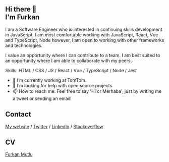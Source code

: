 ## Hi there 👋 <br> I'm Furkan
I am a Software Engineer who is interested in continuing skills development in JavaScript.
I am most comfortable working with JavaScript, React, Vue and TypeScript, Node however, I am open to working with other frameworks and technologies.

I value an opportunity where I can contribute to a team. I am best suited to an opportunity where I am able to collaborate with my peers.

Skills: HTML / CSS / JS / React / Vue / TypeScript / Node / Jest

- 🔭 I’m currently working at TomTom.
- 🤔 I’m looking for help with open source projects 
- 📫 How to reach me: Feel free to say 'Hi or Merhaba', just by writing me a tweet or sending an email!

## Contact

[My website](https://furkanmutlu.com/) / [Twitter](https://twitter.com/furkanmutluu) / [LinkedIn](https://www.linkedin.com/in/furkan-mutlu/) / [Stackoverflow](https://stackoverflow.com/users/10797632/furkan-mutlu)

## CV
[Furkan Mutlu](https://www.furkanmutlu.com/Furkan-Mutlu-CV.pdf)
